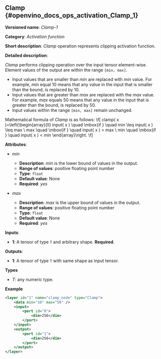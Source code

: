 ## Clamp<a name="Clamp"></a> {#openvino_docs_ops_activation_Clamp_1}

**Versioned name**: *Clamp-1*

**Category**: *Activation function*

**Short description**: *Clamp* operation represents clipping activation function.

**Detailed description**:

*Clamp* performs clipping operation over the input tensor element-wise. Element values of the output are within the range `[min, max]`.
* Input values that are smaller than *min* are replaced with *min* value. For example, *min* equal 10 means that any value in the input that is smaller than the bound, is replaced by 10.
* Input values that are greater than *max* are replaced with the *max* value. For example, *max* equals 50 means that any value in the input that is greater than the bound, is replaced by 50.
* Input values within the range `[min, max]` remain unchanged.

Mathematical formula of *Clamp* is as follows:
\f[
clamp( x )=\left\{\begin{array}{ll}
    input( x ) \quad \mbox{if } \quad min \leq input( x ) \leq max \\
    max \quad \mbox{if } \quad input( x ) > max \\
    min \quad \mbox{if } \quad input( x ) < min
\end{array}\right.
\f]

**Attributes**:

* *min*

  * **Description**: *min* is the lower bound of values in the output.
  * **Range of values**: positive floating point number
  * **Type**: `float`
  * **Default value**: None
  * **Required**: *yes*

* *max*

  * **Description**: *max* is the upper bound of values in the output.
  * **Range of values**: positive floating point number
  * **Type**: `float`
  * **Default value**: None
  * **Required**: *yes*

**Inputs**:

*   **1**: A tensor of type `T` and arbitrary shape. **Required**.

**Outputs**:

*   **1**: A tensor of type `T` with same shape as input tensor.

**Types**

* *T*: any numeric type.

**Example**

```xml
<layer id="1" name="clamp_node" type="Clamp">
    <data min="10" max="50" />
    <input>
        <port id="0">
            <dim>256</dim>
        </port>
    </input>
    <output>
        <port id="1">
            <dim>256</dim>
        </port>
    </output>
</layer>
```

